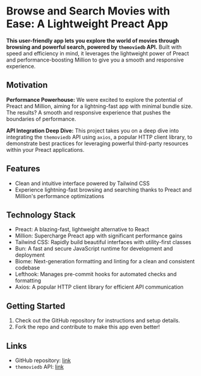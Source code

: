 # Browse and Search Movies with Ease: A Lightweight Preact App

**This user-friendly app lets you explore the world of movies through browsing
and powerful search, powered by `themoviedb` API.** Built with speed and
efficiency in mind, it leverages the lightweight power of Preact and
performance-boosting Million to give you a smooth and responsive experience.

## Motivation

**Performance Powerhouse:** We were excited to explore the potential of Preact
and Million, aiming for a lightning-fast app with minimal bundle size. The
results? A smooth and responsive experience that pushes the boundaries of
performance.

**API Integration Deep Dive:** This project takes you on a deep dive into
integrating the `themoviedb` API using `axios`, a popular HTTP client library,
to demonstrate best practices for leveraging powerful third-party resources
within your Preact applications.

## Features

- Clean and intuitive interface powered by Tailwind CSS
- Experience lightning-fast browsing and searching thanks to Preact and
  Million's performance optimizations

## Technology Stack

- Preact: A blazing-fast, lightweight alternative to React
- Million: Supercharge Preact app with significant performance gains
- Tailwind CSS: Rapidly build beautiful interfaces with utility-first classes
- Bun: A fast and secure JavaScript runtime for development and deployment
- Biome: Next-generation formatting and linting for a clean and consistent codebase
- Lefthook: Manages pre-commit hooks for automated checks and formatting
- Axios: A popular HTTP client library for efficient API communication

## Getting Started

1. Check out the GitHub repository for instructions and setup details.
2. Fork the repo and contribute to make this app even better!

## Links

- GitHub repository: [link](https://github.com/binhtran432k/movie-preact)
- `themoviedb` API: [link](https://developer.themoviedb.org/docs/getting-started)
